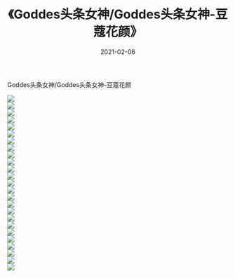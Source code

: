 ﻿---
layout: post
title:  《Goddes头条女神/Goddes头条女神-豆蔻花颜》
date:   2021-02-06
img: http://pic.660000.xyz/1:/网络美图/2021/Goddes头条女神/Goddes头条女神-豆蔻花颜/000.jpg
categories: [美女, 清纯, 唯美]
---

Goddes头条女神/Goddes头条女神-豆蔻花颜

 ![](http://pic.660000.xyz/1:/网络美图/2021/Goddes头条女神/Goddes头条女神-豆蔻花颜/001.jpg) <br>![](http://pic.660000.xyz/1:/网络美图/2021/Goddes头条女神/Goddes头条女神-豆蔻花颜/002.jpg) <br>![](http://pic.660000.xyz/1:/网络美图/2021/Goddes头条女神/Goddes头条女神-豆蔻花颜/003.jpg) <br>![](http://pic.660000.xyz/1:/网络美图/2021/Goddes头条女神/Goddes头条女神-豆蔻花颜/004.jpg) <br>![](http://pic.660000.xyz/1:/网络美图/2021/Goddes头条女神/Goddes头条女神-豆蔻花颜/005.jpg) <br>![](http://pic.660000.xyz/1:/网络美图/2021/Goddes头条女神/Goddes头条女神-豆蔻花颜/006.jpg) <br>![](http://pic.660000.xyz/1:/网络美图/2021/Goddes头条女神/Goddes头条女神-豆蔻花颜/007.jpg) <br>![](http://pic.660000.xyz/1:/网络美图/2021/Goddes头条女神/Goddes头条女神-豆蔻花颜/008.jpg) <br>![](http://pic.660000.xyz/1:/网络美图/2021/Goddes头条女神/Goddes头条女神-豆蔻花颜/009.jpg) <br>![](http://pic.660000.xyz/1:/网络美图/2021/Goddes头条女神/Goddes头条女神-豆蔻花颜/010.jpg) <br>![](http://pic.660000.xyz/1:/网络美图/2021/Goddes头条女神/Goddes头条女神-豆蔻花颜/011.jpg) <br>![](http://pic.660000.xyz/1:/网络美图/2021/Goddes头条女神/Goddes头条女神-豆蔻花颜/012.jpg) <br>![](http://pic.660000.xyz/1:/网络美图/2021/Goddes头条女神/Goddes头条女神-豆蔻花颜/013.jpg) <br>![](http://pic.660000.xyz/1:/网络美图/2021/Goddes头条女神/Goddes头条女神-豆蔻花颜/014.jpg) <br>![](http://pic.660000.xyz/1:/网络美图/2021/Goddes头条女神/Goddes头条女神-豆蔻花颜/015.jpg) <br>![](http://pic.660000.xyz/1:/网络美图/2021/Goddes头条女神/Goddes头条女神-豆蔻花颜/016.jpg) <br>![](http://pic.660000.xyz/1:/网络美图/2021/Goddes头条女神/Goddes头条女神-豆蔻花颜/017.jpg) <br>![](http://pic.660000.xyz/1:/网络美图/2021/Goddes头条女神/Goddes头条女神-豆蔻花颜/018.jpg) <br>![](http://pic.660000.xyz/1:/网络美图/2021/Goddes头条女神/Goddes头条女神-豆蔻花颜/019.jpg) <br>![](http://pic.660000.xyz/1:/网络美图/2021/Goddes头条女神/Goddes头条女神-豆蔻花颜/020.jpg) <br>![](http://pic.660000.xyz/1:/网络美图/2021/Goddes头条女神/Goddes头条女神-豆蔻花颜/021.jpg) <br>![](http://pic.660000.xyz/1:/网络美图/2021/Goddes头条女神/Goddes头条女神-豆蔻花颜/022.jpg) <br>![](http://pic.660000.xyz/1:/网络美图/2021/Goddes头条女神/Goddes头条女神-豆蔻花颜/023.jpg) <br>![](http://pic.660000.xyz/1:/网络美图/2021/Goddes头条女神/Goddes头条女神-豆蔻花颜/024.jpg) <br>![](http://pic.660000.xyz/1:/网络美图/2021/Goddes头条女神/Goddes头条女神-豆蔻花颜/025.jpg) <br>